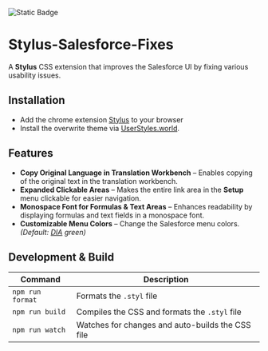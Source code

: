 ![Static Badge](https://img.shields.io/badge/v20.18.0-nodedotjs?style=flat&logo=nodedotjs&label=Node&color=%23339933)

# Stylus-Salesforce-Fixes

A **Stylus** CSS extension that improves the Salesforce UI by fixing various usability issues.

## Installation
* Add the chrome extension [Stylus](https://chromewebstore.google.com/detail/stylus/clngdbkpkpeebahjckkjfobafhncgmne) to your browser
* Install the overwrite theme via [UserStyles.world](https://userstyles.world/style/16934/salesforce-overwrite).

## Features

- **Copy Original Language in Translation Workbench** – Enables copying of the original text in the translation workbench.
- **Expanded Clickable Areas** – Makes the entire link area in the **Setup** menu clickable for easier navigation.
- **Monospace Font for Formulas & Text Areas** – Enhances readability by displaying formulas and text fields in a monospace font.
- **Customizable Menu Colors** – Change the Salesforce menu colors. _(Default: [DIA](https://dia-dg.com) green)_

## Development & Build

| Command          | Description                                      |
| ---------------- | ------------------------------------------------ |
| `npm run format` | Formats the `.styl` file                         |
| `npm run build`  | Compiles the CSS and formats the `.styl` file    |
| `npm run watch`  | Watches for changes and auto-builds the CSS file |